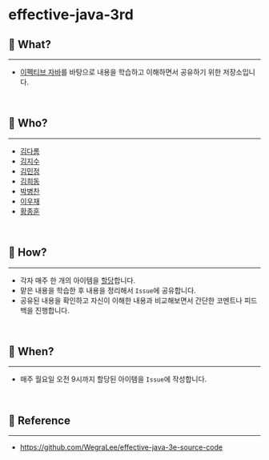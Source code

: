 # effective-java-3rd

## 📕 What?
---
- [이펙티브 자바](http://www.kyobobook.co.kr/product/detailViewKor.laf?ejkGb=KOR&mallGb=KOR&barcode=9788966262281&orderClick=LEa&Kc=#N)를 바탕으로 내용을 학습하고 이해하면서 공유하기 위한 저장소입니다.

<br>

## 📗 Who?
---
- [김다롬](https://github.com/vo0a)
- [김지수](https://github.com/SooKim1110)
- [김민정](https://github.com/co323co)
- [김희동](https://github.com/ruthetum)
- [박병찬](https://github.com/qkrqudcks7)
- [이우재](https://github.com/kmswlee)
- [황종훈](https://github.com/ybell1028)

<br>

## 📘 How?
---
- 각자 매주 한 개의 아이템을 [할당](https://github.com/Effective-Java-Camp/effective-java-3rd/wiki)합니다.
- 맡은 내용을 학습한 후 내용을 정리해서 `Issue`에 공유합니다.
- 공유된 내용을 확인하고 자신이 이해한 내용과 비교해보면서 간단한 코멘트나 피드백을 진행합니다.

<br>

## 📙 When?
---
- 매주 월요일 오전 9시까지 할당된 아이템을 `Issue`에 작성합니다.

<br>

## 📒 Reference
---
- https://github.com/WegraLee/effective-java-3e-source-code
